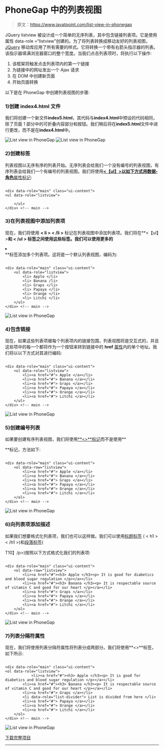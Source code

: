 # PhoneGap 中的列表视图

> 原文：<https://www.javatpoint.com/list-view-in-phonegap>

JQuery listview 被设计成一个简单的无序列表，其中包含链接列表项。它是使用属性 data-role =“listview”创建的。为了将列表转换成移动友好的列表视图， [JQuery](https://www.javatpoint.com/jquery-tutorial) 移动库应用了所有需要的样式。它将转换一个带有右箭头指示器的列表。该指示器填满浏览器窗口的整个宽度。当我们点击列表项时，将执行以下操作:

1.  该框架将触发点击列表项内的第一个链接
2.  为链接中的网址发出一个 Ajax 请求
3.  在 DOM 中创建新页面
4.  开始页面转换

以下是在 PhoneGap 中创建列表视图的步骤:

### 1)创建 index4.html 文件

我们将创建一个新文件**index5.html**，其代码与**index4.html**中预设的代码相同，除了页面 1 部分中的可折叠内容部分和按钮。我们稍后将在**index5.html**文件中进行更改，而不是在**index4.html**中。

![List view in PhoneGap](img/3fb26a4356d9114812f30c8b6e51318e.png)
![List view in PhoneGap](img/034c44ba71599108d86bf46dd93c7047.png)

### 2)创建标签

列表视图以无序有序的列表开始。无序列表会给我们一个没有编号的列表视图，有序列表会给我们一个有编号的列表视图。我们将使用[**<【ul】></ul>**以如下方式用**数据-角色**属性标记](https://www.javatpoint.com/html-unordered-list):

```

<div data-role="main" class="ui-content">
<ul data-role="listview">

	</ul>
</div> <!-- main -->

```

### 3)在列表视图中添加列表项

现在，我们将使用 **< li > < /li >** 标记在列表视图中添加列表项。我们将在**<【ul】>**和 **< /ul >** 标签之间使用这些标签。我们可以使用更多的**<Li></Li>**标签添加多个列表项。这将是一个默认列表视图，编码为:

```

<div data-role="main" class="ui-content">
	<ul data-role="listview">
		<li> Apple </li>
		<li> Banana /li>
		<li> Graps </li>
		<li> Papaya </li>
		<li> Orange </li>
		<li> Litchi </li>
	</ul>
</div> <!-- main -->

```

![List view in PhoneGap](img/afee6a1c1dd633c52834b8d3f417789b.png)

### 4)包含链接

现在，如果这些列表项被每个列表项内的链接包围，列表视图将是交互式的，并且这些项中的每一个都将作为一个按钮来转到链接中的 **href** [属性](https://www.javatpoint.com/html-attributes)内的单个地址。我们将以以下方式对其进行编码:

```

<div data-role="main" class="ui-content">
	<ul data-role="listview">
		<li><a href="#"> Apple </a></li>
		<li><a href="#"> Banana </a></li>
		<li><a href="#"> Graps </a></li>
		<li><a href="#"> Papaya </a></li>
		<li><a href="#"> Orange </a></li>
		<li><a href="#"> Litchi </a></li>
	</ul>
</div> <!-- main -->

```

![List view in PhoneGap](img/afee6a1c1dd633c52834b8d3f417789b.png)

### 5)创建编号列表

如果要创建有序列表视图，我们将使用[**<></ol>**标记](https://www.javatpoint.com/html-ordered-list)而不是使用**<ul></ul>**标记，方法如下:

```

<div data-role="main" class="ui-content">
	<ol data-row="listview">
		<li><a href="#"> Apple </a></li>
		<li><a href="#"> Banana </a></li>
		<li><a href="#"> Graps </a></li>
		<li><a href="#"> Papaya </a></li>
		<li><a href="#"> Orange </a></li>
		<li><a href="#"> Litchi </a></li>
	</ol>
</div> <!-- main -->

```

![List view in PhoneGap](img/47e16950a9c5aa67e8de2d584cf9c49b.png)

### 6)向列表项添加描述

如果我们想要格式化列表项，我们也可以这样做。我们可以使用[标题标签](https://www.javatpoint.com/html-heading) ( < h1 > < /h1 >)和[段落标签](https://www.javatpoint.com/html-paragraph)(<p>T10】/p>)按照以下方式格式化我们的列表项:

```

<div data-role="main" class="ui-content">
	<ol data-row="listview">
		<li><a href="#"><h3> Apple </h3><p> It is good for diabetics and blood sugar regulation </p></a></li>
		<li><a href="#"><h3> Banana </h3><p> It is respectable source of vitamin C and good for our heart </p></a></li>
		<li><a href="#"> Graps </a></li>
		<li><a href="#"> Papaya </a></li>
		<li><a href="#"> Orange </a></li>
		<li><a href="#"> Litchi </a></li>
	</ol>
</div> <!-- main -->

```

![List view in PhoneGap](img/5b3112762416bc036865e8945ab2a7aa.png)

### 7)列表分隔符属性

现在，我们将使用列表分隔符属性将列表分成两部分。我们将使用**<></Li>**标签，如下所示:

```

<div data-role="main" class="ui-content">
<ol data-role="listview">
            <li><a href="#"><h3> Apple </h3><p> It is good for diabetics and blood sugar regulation </p></a></li>
		<li><a href="#"><h3> Banana </h3><p> It is respectable source of vitamin C and good for our heart </p></a></li>
		<li><a href="#"> Graps </a></li>
		<li data-role="list-divider"> List is divided from here </li> 
		<li><a href="#"> Papaya </a></li>
		<li><a href="#"> Orange </a></li>
		<li><a href="#"> Litchi </a></li>
	</ol>
</div> <!-- main -->

```

![List view in PhoneGap](img/529851c3b8946f96705e290a6e2af72f.png)

[下载完整项目](https://static.javatpoint.com/tutorial/phonegap/download/PhoneGapUI.zip)

* * *